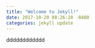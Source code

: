 ```yaml
---
title: "Welcome to Jekyll!"
date: 2017-10-20 08:26:28 -0400
categories: jekyll update
---
```

dddddddddddd
